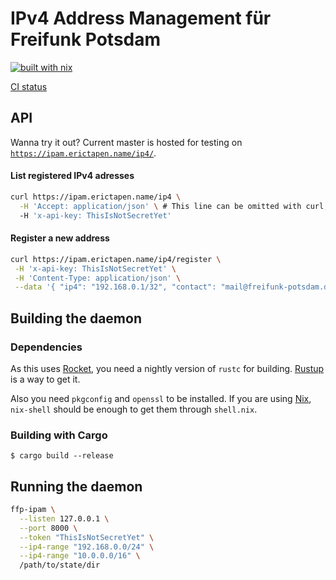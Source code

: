 # IPv4 Address Management für Freifunk Potsdam

[![built with nix](https://builtwithnix.org/badge.svg)](https://builtwithnix.org)

[CI status](https://hydra.erictapen.name/jobset/ffp-ipam/master)

## API

Wanna try it out? Current master is hosted for testing on [`https://ipam.erictapen.name/ip4/`](https://ipam.erictapen.name/ip4/).

#### List registered IPv4 adresses

```bash
curl https://ipam.erictapen.name/ip4 \
  -H 'Accept: application/json' \ # This line can be omitted with curl, but in general ffp-ipam cares about the Accept header and serves HTML if wanted!
  -H 'x-api-key: ThisIsNotSecretYet'
```

#### Register a new address

```bash
curl https://ipam.erictapen.name/ip4/register \
 -H 'x-api-key: ThisIsNotSecretYet' \
 -H 'Content-Type: application/json' \
 --data '{ "ip4": "192.168.0.1/32", "contact": "mail@freifunk-potsdam.de", "location": "Behind the corner", "node_name": "mynodename" }'
```

## Building the daemon

### Dependencies

As this uses [Rocket](https://rocket.rs/), you need a nightly version of `rustc` for building. [Rustup](https://rustup.rs/) is a way to get it.

Also you need `pkgconfig` and `openssl` to be installed. If you are using [Nix](https://nixos.org/nix/), `nix-shell` should be enough to get them through `shell.nix`.

### Building with Cargo

```terminal
$ cargo build --release
```

## Running the daemon

```bash
ffp-ipam \
  --listen 127.0.0.1 \
  --port 8000 \
  --token "ThisIsNotSecretYet" \
  --ip4-range "192.168.0.0/24" \
  --ip4-range "10.0.0.0/16" \
  /path/to/state/dir

```


